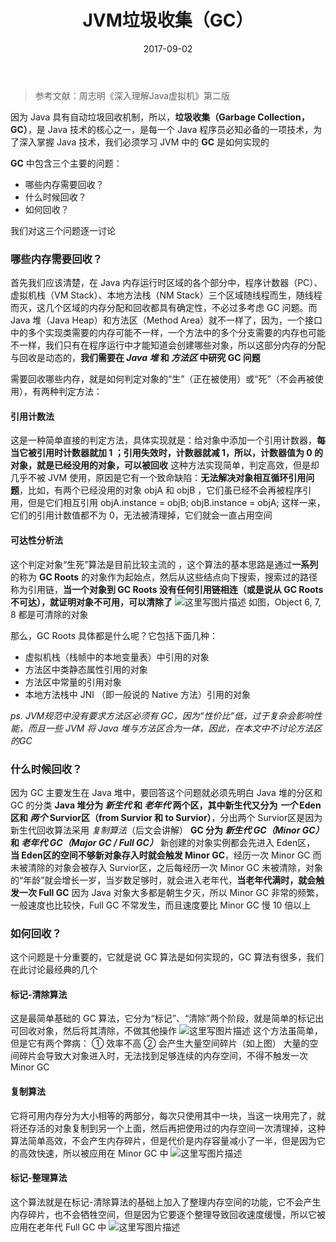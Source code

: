 ﻿---
layout: post
title: 'JVM垃圾收集（GC）'
date: 2017-09-02
categories: JVM
tags: JVM
---

> 参考文献：周志明《深入理解Java虚拟机》第二版

因为 Java 具有自动垃圾回收机制，所以，**垃圾收集（Garbage Collection，GC）**，是 Java 技术的核心之一，是每一个 Java 程序员必知必备的一项技术，为了深入掌握 Java 技术，我们必须学习 JVM 中的 **GC** 是如何实现的

**GC** 中包含三个主要的问题：

 - 哪些内存需要回收？
 - 什么时候回收？
 - 如何回收？

我们对这三个问题逐一讨论
<br>

### **哪些内存需要回收？**
首先我们应该清楚，在 Java 内存运行时区域的各个部分中，程序计数器（PC）、虚拟机栈（VM Stack）、本地方法栈（NM Stack）三个区域随线程而生，随线程而灭，这几个区域的内存分配和回收都具有确定性，不必过多考虑 GC 问题。而 Java 堆（Java Heap）和方法区（Method Area）就不一样了，因为，一个接口中的多个实现类需要的内存可能不一样，一个方法中的多个分支需要的内存也可能不一样，我们只有在程序运行中才能知道会创建哪些对象，所以这部分内存的分配与回收是动态的，**我们需要在 *Java 堆* 和 *方法区* 中研究 GC 问题**

需要回收哪些内存，就是如何判定对象的“生”（正在被使用）或“死”（不会再被使用），有两种判定方法：
#### **引用计数法**
这是一种简单直接的判定方法，具体实现就是：给对象中添加一个引用计数器，**每当它被引用时计数器就加 1 ；引用失效时，计数器就减 1，所以，计数器值为 0 的对象，就是已经没用的对象，可以被回收**
这种方法实现简单，判定高效，但是却几乎不被 JVM 使用，原因是它有一个致命缺陷：**无法解决对象相互循环引用问题**，比如，有两个已经没用的对象 objA 和 objB ，它们虽已经不会再被程序引用，但是它们相互引用 objA.instance = objB; objB.instance = objA; 这样一来，它们的引用计数值都不为 0，无法被清理掉，它们就会一直占用空间

#### **可达性分析法**
这个判定对象“生死”算法是目前比较主流的 ，这个算法的基本思路是通过**一系列**的称为 **GC Roots** 的对象作为起始点，然后从这些结点向下搜索，搜索过的路径称为引用链，**当一个对象到 GC Roots 没有任何引用链相连（或是说从 GC Roots 不可达），就证明对象不可用，可以清除了**
![这里写图片描述](http://img.blog.csdn.net/20170902201717545?watermark/2/text/aHR0cDovL2Jsb2cuY3Nkbi5uZXQvYmFpZHVfMzIwNDUyMDE=/font/5a6L5L2T/fontsize/400/fill/I0JBQkFCMA==/dissolve/70/gravity/SouthEast)
如图，Object 6, 7, 8 都是可清除的对象

那么，GC Roots 具体都是什么呢？它包括下面几种：

 - 虚拟机栈（栈帧中的本地变量表）中引用的对象
 - 方法区中类静态属性引用的对象
 - 方法区中常量的引用对象
 - 本地方法栈中 JNI （即一般说的 Native 方法）引用的对象

*ps. JVM规范中没有要求方法区必须有 GC，因为“性价比”低，过于复杂会影响性能，而且一些 JVM 将 Java 堆与方法区合为一体，因此，在本文中不讨论方法区的GC*
<br>

### **什么时候回收？**
因为 GC 主要发生在 Java 堆中，要回答这个问题就必须先明白 Java 堆的分区和 GC 的分类
**Java 堆分为 *新生代* 和 *老年代* 两个区，其中新生代又分为  *一个* Eden区和 *两个* Survior区（from Survior 和 to Survior）**，分出两个 Survior区是因为新生代回收算法采用 *复制算法*（后文会讲解）
**GC 分为 *新生代 GC（Minor GC）* 和 *老年代 GC（Major GC / Full GC）*** 
新创建的对象实例都会先进入 Eden区， **当 Eden区的空间不够新对象存入时就会触发 Minor GC**，经历一次 Minor GC 而未被清除的对象会被存入 Survior区，之后每经历一次 Minor GC 未被清除，对象的“年龄”就会增长一岁，当岁数足够时，就会进入老年代，**当老年代满时，就会触发一次 Full GC**
因为 Java 对象大多都是朝生夕灭，所以 Minor GC 非常的频繁，一般速度也比较快，Full GC 不常发生，而且速度要比 Minor GC 慢 10 倍以上
<br>
### **如何回收？**
这个问题是十分重要的，它就是说 GC 算法是如何实现的，GC 算法有很多，我们在此讨论最经典的几个
#### **标记-清除算法**
这是最简单基础的 GC 算法，它分为“标记”、“清除”两个阶段，就是简单的标记出可回收对象，然后将其清除，不做其他操作
![这里写图片描述](http://img.blog.csdn.net/20170902213502825?watermark/2/text/aHR0cDovL2Jsb2cuY3Nkbi5uZXQvYmFpZHVfMzIwNDUyMDE=/font/5a6L5L2T/fontsize/400/fill/I0JBQkFCMA==/dissolve/70/gravity/SouthEast)
这个方法虽简单，但是它有两个弊病：
① 效率不高
② 会产生大量空间碎片（如上图）
大量的空间碎片会导致大对象进入时，无法找到足够连续的内存空间，不得不触发一次 Minor GC

#### **复制算法**
它将可用内存分为大小相等的两部分，每次只使用其中一块，当这一块用完了，就将还存活的对象复制到另一个上面，然后再把使用过的内存空间一次清理掉，这种算法简单高效，不会产生内存碎片，但是代价是内存容量减小了一半，但是因为它的高效快速，所以被应用在 Minor GC 中
![这里写图片描述](http://img.blog.csdn.net/20170902213838618?watermark/2/text/aHR0cDovL2Jsb2cuY3Nkbi5uZXQvYmFpZHVfMzIwNDUyMDE=/font/5a6L5L2T/fontsize/400/fill/I0JBQkFCMA==/dissolve/70/gravity/SouthEast)

#### **标记-整理算法**
这个算法就是在标记-清除算法的基础上加入了整理内存空间的功能，它不会产生内存碎片，也不会牺牲空间，但是因为它要逐个整理导致回收速度缓慢，所以它被应用在老年代 Full GC 中
![这里写图片描述](http://img.blog.csdn.net/20170902214305937?watermark/2/text/aHR0cDovL2Jsb2cuY3Nkbi5uZXQvYmFpZHVfMzIwNDUyMDE=/font/5a6L5L2T/fontsize/400/fill/I0JBQkFCMA==/dissolve/70/gravity/SouthEast)